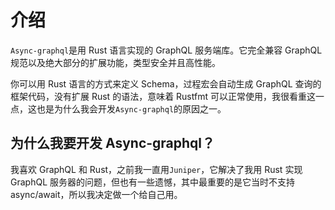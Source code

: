 # 介绍

`Async-graphql`是用 Rust 语言实现的 GraphQL 服务端库。它完全兼容 GraphQL 规范以及绝大部分的扩展功能，类型安全并且高性能。

你可以用 Rust 语言的方式来定义 Schema，过程宏会自动生成 GraphQL 查询的框架代码，没有扩展 Rust 的语法，意味着 Rustfmt 可以正常使用，我很看重这一点，这也是为什么我会开发`Async-graphql`的原因之一。

## 为什么我要开发 Async-graphql？

我喜欢 GraphQL 和 Rust，之前我一直用`Juniper`，它解决了我用 Rust 实现 GraphQL 服务器的问题，但也有一些遗憾，其中最重要的是它当时不支持 async/await，所以我决定做一个给自己用。
